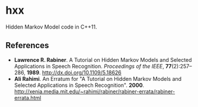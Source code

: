 # hxx
Hidden Markov Model code in C++11.

## References
- **Lawrence R. Rabiner**. A Tutorial on Hidden Markov Models and Selected Applications in Speech Recognition. _Proceedings of the IEEE_, **77**(2):257–286, **1989**. http://dx.doi.org/10.1109/5.18626
- **Ali Rahimi**. An Erratum for "A Tutorial on Hidden Markov Models and Selected Applications in Speech Recognition". **2000**. http://xenia.media.mit.edu/~rahimi/rabiner/rabiner-errata/rabiner-errata.html
